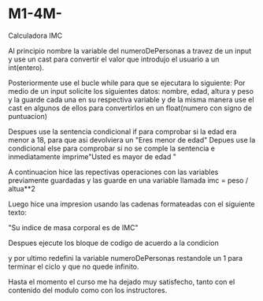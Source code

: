 
# M1-4M-
Calculadora IMC

Al principio nombre la variable del numeroDePersonas a travez de un input y use un cast para convertir el 
valor que introdujo el usuario a un int(entero).

Posteriormente use el bucle while para que se ejecutara lo siguiente:
Por medio de un input solicite los siguientes datos: nombre,  edad, altura y peso y la guarde cada una en su respectiva variable y de la misma manera use el cast en algunos de ellos para convertirlos en un float(numero con signo de puntuacion)

Despues use la sentencia condicional if para comprobar si la edad era menor a 18, para que asi devolviera un "Eres menor de edad"
Depues use la condicional else para comprobar si no se comple la sentencia e inmediatamente imprime"Usted es mayor de edad "

A continuacion hice las repectivas operaciones con las variables previamente guardadas y las guarde en una variable llamada imc = peso / altua**2

Luego hice una impresion usando las cadenas formateadas con el siguiente texto:

"Su indice de masa corporal es de IMC"

Despues ejecute los bloque de codigo de acuerdo a la condicion


y por ultimo redefini la variable numeroDePersonas restandole un 1 para terminar el ciclo y que no quede infinito.

Hasta el momento el curso me ha dejado muy satisfecho, tanto con el contenido del modulo como con los instructores.

